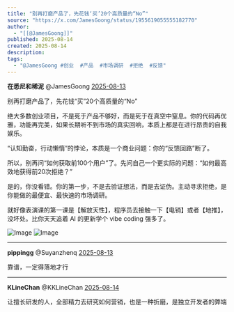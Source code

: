```yaml
---
title: "别再打磨产品了，先花钱‘买’20个高质量的“No”"
source: "https://x.com/JamesGoong/status/1955619055555182770"
author:
  - "[[@JamesGoong]]"
published: 2025-08-14
created: 2025-08-14
description:
tags:
  - "@JamesGoong #创业  #产品  #市场调研  #拒绝  #反馈"
---
```

**在悉尼和稀泥** @JamesGoong [2025-08-13](https://x.com/JamesGoong/status/1955619055555182770/history)

别再打磨产品了，先花钱“买”20个高质量的“No”

绝大多数创业项目，不是死于产品不够好，而是死于在真空中窒息。你的代码再优雅，功能再完美，如果长期听不到市场的真实回响，本质上都是在进行昂贵的自我娱乐。

“认知勤奋，行动懒惰”的悖论，本质是一个商业问题：你的“反馈回路”断了。

所以，别再问“如何获取前100个用户”了。先问自己一个更实际的问题：“如何最高效地获得前20次拒绝？”

是的，你没看错。你的第一步，不是去验证想法，而是去证伪。主动寻求拒绝，是你能做的最便宜、最快速的市场调研。

就好像表演课的第一课是【解放天性】，程序员去接触一下【电销】或者【地推】，没坏处。比你天天追着 AI 的更新学个 vibe coding 强多了。

![Image](https://pbs.twimg.com/media/GyO3vGvaMAAZKnj?format=jpg&name=large) ![Image](https://pbs.twimg.com/media/GyO3vm9bIAAL_8-?format=jpg&name=large)

---

**pippingg** @Suyanzhenq [2025-08-13](https://x.com/Suyanzhenq/status/1955675150248214753)

靠谱，一定得落地才行

---

**KLineChan** @KKLineChan [2025-08-14](https://x.com/KKLineChan/status/1955787101234155837)

让擅长研发的人，全部精力去研究如何营销，也是一种折磨，是独立开发者的弊端